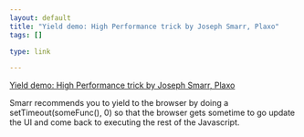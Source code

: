 ```yaml
--- 
layout: default
title: "Yield demo: High Performance trick by Joseph Smarr, Plaxo"
tags: []

type: link

---
```

<a href="http://josephsmarr.com/oscon-js/yield.html">Yield demo: High Performance trick by Joseph Smarr, Plaxo</a>

Smarr recommends you to yield to the browser by doing a setTimeout(someFunc(), 0) so that the browser gets sometime to go update the UI and come back to executing the rest of the Javascript.
